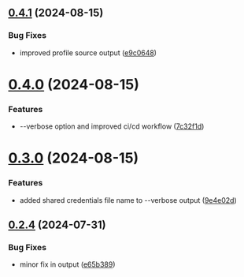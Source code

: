 ## [0.4.1](https://github.com/easytocloud/privpage/compare/v0.4.0...v0.4.1) (2024-08-15)


### Bug Fixes

* improved profile source output ([e9c0648](https://github.com/easytocloud/privpage/commit/e9c0648671d923be10409f5aab87dfde01900901))

# [0.4.0](https://github.com/easytocloud/privpage/compare/v0.3.0...v0.4.0) (2024-08-15)


### Features

* --verbose option and improved ci/cd workflow ([7c32f1d](https://github.com/easytocloud/privpage/commit/7c32f1d7a11246b565a4e5795fb986116c775867))

# [0.3.0](https://github.com/easytocloud/privpage/compare/v0.2.4...v0.3.0) (2024-08-15)


### Features

* added shared credentials file name to --verbose output ([9e4e02d](https://github.com/easytocloud/privpage/commit/9e4e02d8a93d1ecef799e167145bb6107993ce0d))

## [0.2.4](https://github.com/easytocloud/privpage/compare/v0.2.3...v0.2.4) (2024-07-31)


### Bug Fixes

* minor fix in output ([e65b389](https://github.com/easytocloud/privpage/commit/e65b38980f93c9d05caf573e18d31df126533518))

